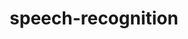 ---
layout: list
title: speech-recognition
slug: speech-recognition
menu: false
description: >
  Speech recognition is the inter-disciplinary sub-field of computational linguistics that develops methodologies and technologies that enables the recognition and translation of spoken language into text by computers. It is also known as automatic speech recognition (ASR), computer speech recognition or speech to text (STT). It incorporates knowledge and research in the linguistics, computer science, and electrical engineering fields.
---